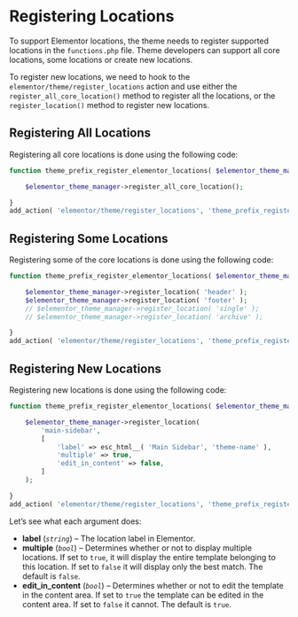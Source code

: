 # Registering Locations

To support Elementor locations, the theme needs to register supported locations in the `functions.php` file. Theme developers can support all core locations, some locations or create new locations.

To register new locations, we need to hook to the `elementor/theme/register_locations` action and use either the `register_all_core_location()` method to register all the locations, or the `register_location()` method to register new locations.

## Registering All Locations

Registering all core locations is done using the following code:

```php
function theme_prefix_register_elementor_locations( $elementor_theme_manager ) {

	$elementor_theme_manager->register_all_core_location();

}
add_action( 'elementor/theme/register_locations', 'theme_prefix_register_elementor_locations' );
```

## Registering Some Locations

Registering some of the core locations is done using the following code:

```php
function theme_prefix_register_elementor_locations( $elementor_theme_manager ) {

	$elementor_theme_manager->register_location( 'header' );
	$elementor_theme_manager->register_location( 'footer' );
	// $elementor_theme_manager->register_location( 'single' );
	// $elementor_theme_manager->register_location( 'archive' );

}
add_action( 'elementor/theme/register_locations', 'theme_prefix_register_elementor_locations' );
```
## Registering New Locations

Registering new locations is done using the following code:


```php
function theme_prefix_register_elementor_locations( $elementor_theme_manager ) {

	$elementor_theme_manager->register_location(
		'main-sidebar',
		[
			'label' => esc_html__( 'Main Sidebar', 'theme-name' ),
			'multiple' => true,
			'edit_in_content' => false,
		]
	);

}
add_action( 'elementor/theme/register_locations', 'theme_prefix_register_elementor_locations' );
```

Let’s see what each argument does:

* **label** (_`string`_) – The location label in Elementor.
* **multiple** (_`bool`_) – Determines whether or not to display multiple locations. If set to `true`, it will display the entire template belonging to this location. If set to `false` it will display only the best match. The default is `false`.
* **edit_in_content** (_`bool`_) – Determines whether or not to edit the template in the content area. If set to `true` the template can be edited in the content area. If set to `false` it cannot. The default is `true`.

